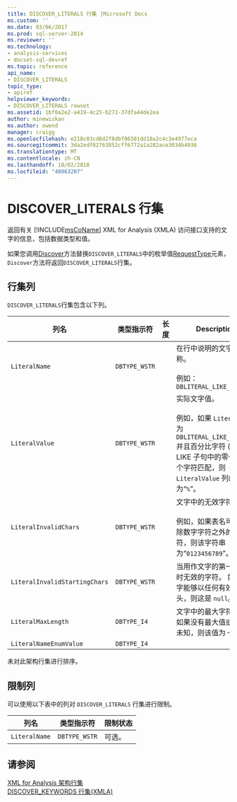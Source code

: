 ```yaml
---
title: DISCOVER_LITERALS 行集 |Microsoft Docs
ms.custom: ''
ms.date: 03/06/2017
ms.prod: sql-server-2014
ms.reviewer: ''
ms.technology:
- analysis-services
- docset-sql-devref
ms.topic: reference
api_name:
- DISCOVER_LITERALS
topic_type:
- apiref
helpviewer_keywords:
- DISCOVER_LITERALS rowset
ms.assetid: 1bf0a2e2-a419-4c25-b271-37dfa44de2ea
author: minewiskan
ms.author: owend
manager: craigg
ms.openlocfilehash: e218c03cd6d2f8dbf06501dd18a2c4c3e4977eca
ms.sourcegitcommit: 3da2edf82763852cff6772a1a282ace3034b4936
ms.translationtype: MT
ms.contentlocale: zh-CN
ms.lasthandoff: 10/02/2018
ms.locfileid: "48063207"
---
```

# <a name="discoverliterals-rowset"></a>DISCOVER_LITERALS 行集
  返回有关 [!INCLUDE[msCoName](../../../includes/msconame-md.md)] XML for Analysis (XMLA) 访问接口支持的文字的信息，包括数据类型和值。  
  
 如果您调用[Discover](../../xmla/xml-elements-methods-discover.md)方法替换`DISCOVER_LITERALS`中的枚举值[RequestType](../../xmla/xml-elements-properties/type-element-xmla.md)元素，`Discover`方法将返回`DISCOVER_LITERALS`行集。  
  
## <a name="rowset-columns"></a>行集列  
 `DISCOVER_LITERALS`行集包含以下列。  
  
|列名|类型指示符|长度|Description|  
|-----------------|--------------------|------------|-----------------|  
|`LiteralName`|`DBTYPE_WSTR`||在行中说明的文字的名称。<br /><br /> 例如： `DBLITERAL_LIKE_PERCENT`|  
|`LiteralValue`|`DBTYPE_WSTR`||实际文字值。<br /><br /> 例如，如果 `LiteralName` 为 `DBLITERAL_LIKE_PERCENT` 并且百分比字符 (`%`) 与 LIKE 子句中的零个或多个字符匹配，则 `LiteralValue` 列的值为“`%`”。|  
|`LiteralInvalidChars`|`DBTYPE_WSTR`||文字中的无效字符。<br /><br /> 例如，如果表名可以包含除数字字符之外的任何字符，则该字符串为“`0123456789`”。|  
|`LiteralInvalidStartingChars`|`DBTYPE_WSTR`||当用作文字的第一个字符时无效的字符。 如果文字能够以任何有效字符开头，则这是 `null`。|  
|`LiteralMaxLength`|`DBTYPE_I4`||文字中的最大字符数。 如果没有最大值或最大值未知，则该值为 –1。|  
|`LiteralNameEnumValue`|`DBTYPE_I4`|||  
  
 未对此架构行集进行排序。  
  
## <a name="restriction-columns"></a>限制列  
 可以使用以下表中的列对 `DISCOVER_LITERALS` 行集进行限制。  
  
|列名|类型指示符|限制状态|  
|-----------------|--------------------|-----------------------|  
|`LiteralName`|`DBTYPE_WSTR`|可选。|  
  
## <a name="see-also"></a>请参阅  
 [XML for Analysis 架构行集](xml-for-analysis-schema-rowsets.md)   
 [DISCOVER_KEYWORDS 行集&#40;XMLA&#41;](discover-keywords-rowset-xmla.md)  
  
  
